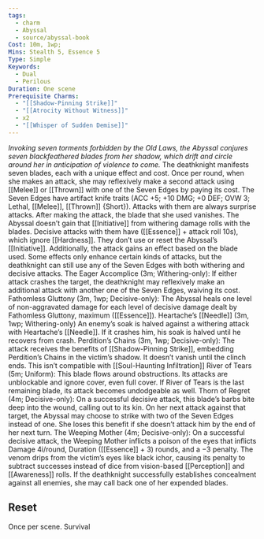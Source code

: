 ```yaml
---
tags:
  - charm
  - Abyssal
  - source/abyssal-book
Cost: 10m, 1wp;
Mins: Stealth 5, Essence 5
Type: Simple
Keywords:
  - Dual
  - Perilous
Duration: One scene
Prerequisite Charms:
  - "[[Shadow-Pinning Strike]]"
  - "[[Atrocity Without Witness]]"
  - x2
  - "[[Whisper of Sudden Demise]]"
---
```

*Invoking seven torments forbidden by the Old Laws, the Abyssal conjures seven blackfeathered blades from her shadow, which drift and circle around her in anticipation of violence to come.*
The deathknight manifests seven blades, each with a unique effect and cost. Once per round, when she makes an attack, she may reflexively make a second attack using [[Melee]] or [[Thrown]] with one of the Seven Edges by paying its cost. The Seven Edges have artifact knife traits (ACC +5; +10 DMG; +0 DEF; OVW 3; Lethal, [[Melee]], [[Thrown]] {Short}). Attacks with them are always surprise attacks. After making the attack, the blade that she used vanishes.
The Abyssal doesn’t gain that [[Initiative]] from withering damage rolls with the blades. Decisive attacks with them have ([[Essence]] + attack roll 10s), which ignore [[Hardness]]. They don’t use or reset the Abyssal’s [[Initiative]].
Additionally, the attack gains an effect based on the blade used. Some effects only enhance certain kinds of attacks, but the deathknight can still use any of the Seven Edges with both withering and decisive attacks.
The Eager Accomplice (3m; Withering-only): If either attack crashes the target, the deathknight may reflexively make an additional attack with another one of the Seven Edges, waiving its cost.
Fathomless Gluttony (3m, 1wp; Decisive-only): The Abyssal heals one level of non-aggravated damage for each level of decisive damage dealt by Fathomless Gluttony, maximum ([[Essence]]).
Heartache’s [[Needle]] (3m, 1wp; Withering-only) An enemy’s soak is halved against a withering attack with Heartache’s [[Needle]]. If it crashes him, his soak is halved until he recovers from crash.
Perdition’s Chains (3m, 1wp; Decisive-only): The attack receives the benefits of [[Shadow-Pinning Strike]], embedding Perdition’s Chains in the victim’s shadow. It doesn’t vanish until the clinch ends.
This isn’t compatible with [[Soul-Haunting Infiltration]] River of Tears (5m; Uniform): This blade flows around obstructions. Its attacks are unblockable and ignore cover, even full cover. If River of Tears is the last remaining blade, its attack becomes undodgeable as well.
Thorn of Regret (4m; Decisive-only): On a successful decisive attack, this blade’s barbs bite deep into the wound, calling out to its kin. On her next attack against that target, the Abyssal may choose to strike with two of the Seven Edges instead of one. She loses this benefit if she doesn’t attack him by the end of her next turn.
The Weeping Mother (4m; Decisive-only): On a successful decisive attack, the Weeping Mother inflicts a poison of the eyes that inflicts Damage 4i/round, Duration ([[Essence]] + 3) rounds, and a −3 penalty. The venom drips from the victim’s eyes like black ichor, causing its penalty to subtract successes instead of dice from vision-based [[Perception]] and [[Awareness]] rolls.
If the deathknight successfully establishes concealment against all enemies, she may call back one of her expended blades.
## Reset 
Once per scene.
Survival